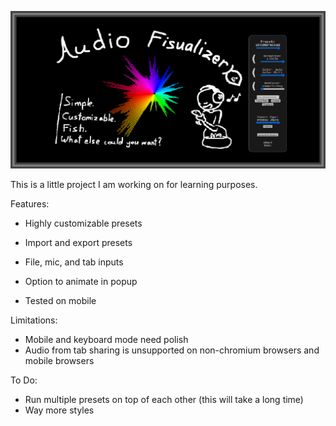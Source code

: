 ![](https://github.com/codexplorer-fish/Audio-Fishualizer/blob/main/Audio-Fishualizer-Banner.png?raw=true)


This is a little project I am working on for learning purposes.

Features:

- Highly customizable presets

- Import and export presets

- File, mic, and tab inputs

- Option to animate in popup

- Tested on mobile

Limitations:
- Mobile and keyboard mode need polish
- Audio from tab sharing is unsupported on non-chromium browsers and mobile browsers

To Do:
- Run multiple presets on top of each other (this will take a long time)
- Way more styles
